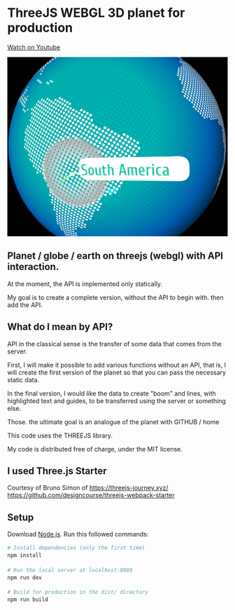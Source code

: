 # ThreeJS WEBGL 3D planet for production

[Watch on Youtube](https://www.youtube.com/watch?v=UNvoDucprRE&list=PL0XYm8bdyeFDGJmFeHDiEXsmLfq3vWBaj)

![](https://github.com/inverser-pro/threejs-webgl-planet-for-production/blob/main/static/Planet_screenshot.jpg?raw=true)

## Planet / globe / earth on threejs (webgl) with API interaction.

At the moment, the API is implemented only statically.

My goal is to create a complete version, without the API to begin with. then add the API.

## What do I mean by API?

API in the classical sense is the transfer of some data that comes from the server.

First, I will make it possible to add various functions without an API, that is, I will create the first version of the planet so that you can pass the necessary static data.

In the final version, I would like the data to create "boom" and lines, with highlighted text and guides, to be transferred using the server or something else.

Those. the ultimate goal is an analogue of the planet with GITHUB / home

This code uses the THREEJS library.

My code is distributed free of charge, under the MIT license.


## I used Three.js Starter
Courtesy of Bruno Simon of https://threejs-journey.xyz/
https://github.com/designcourse/threejs-webpack-starter

## Setup
Download [Node.js](https://nodejs.org/en/download/).
Run this followed commands:

``` bash
# Install dependencies (only the first time)
npm install

# Run the local server at localhost:8080
npm run dev

# Build for production in the dist/ directory
npm run build
```
